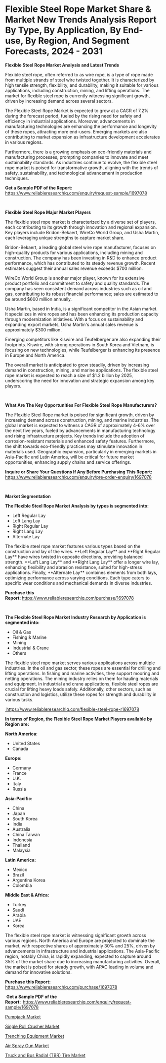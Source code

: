 <p><h1>Flexible Steel Rope Market Share & Market New Trends Analysis Report By Type, By Application, By End-use, By Region, And Segment Forecasts, 2024 - 2031</h1></p><p><strong>Flexible Steel Rope Market Analysis and Latest Trends</strong></p>
<p><p>Flexible steel rope, often referred to as wire rope, is a type of rope made from multiple strands of steel wire twisted together. It is characterized by high tensile strength, flexibility, and durability, making it suitable for various applications, including construction, mining, and lifting operations. The market for flexible steel rope is currently witnessing significant growth, driven by increasing demand across several sectors. </p><p>The Flexible Steel Rope Market is expected to grow at a CAGR of 7.2% during the forecast period, fueled by the rising need for safety and efficiency in industrial applications. Moreover, advancements in manufacturing technologies are enhancing the performance and longevity of these ropes, attracting more end-users. Emerging markets are also contributing to market expansion as infrastructure development accelerates in various regions. </p><p>Furthermore, there is a growing emphasis on eco-friendly materials and manufacturing processes, prompting companies to innovate and meet sustainability standards. As industries continue to evolve, the flexible steel rope market is poised for transformative growth, aligning with the trends of safety, sustainability, and technological advancement in production techniques.</p></p>
<p><strong>Get a Sample PDF of the Report:&nbsp;</strong> <a href="https://www.reliableresearchiq.com/enquiry/request-sample/1697078?utm_campaign=1461&utm_medium=2&utm_source=Github&utm_content=ia&utm_term=20102024&utm_id=flexible-steel-rope">https://www.reliableresearchiq.com/enquiry/request-sample/1697078</a></p>
<p>&nbsp;</p>
<p><strong>Flexible Steel Rope Major Market Players</strong></p>
<p><p>The flexible steel rope market is characterized by a diverse set of players, each contributing to its growth through innovation and regional expansion. Key players include Bridon-Bekaert, WireCo World Group, and Usha Martin, each leveraging unique strengths to capture market share.</p><p>Bridon-Bekaert, a leading global steel wire rope manufacturer, focuses on high-quality products for various applications, including mining and construction. The company has been investing in R&D to enhance product performance, which has contributed to its steady revenue growth. Recent estimates suggest their annual sales revenue exceeds $700 million.</p><p>WireCo World Group is another major player, known for its extensive product portfolio and commitment to safety and quality standards. The company has seen consistent demand across industries such as oil and gas, contributing to its robust financial performance; sales are estimated to be around $600 million annually.</p><p>Usha Martin, based in India, is a significant competitor in the Asian market. It specializes in wire ropes and has been enhancing its production capacity through modernization initiatives. With a focus on sustainability and expanding export markets, Usha Martin's annual sales revenue is approximately $300 million.</p><p>Emerging competitors like Kiswire and Teufelberger are also expanding their footprints. Kiswire, with strong operations in South Korea and Vietnam, is focusing on new technologies, while Teufelberger is enhancing its presence in Europe and North America.</p><p>The overall market is anticipated to grow steadily, driven by increasing demand in construction, mining, and marine applications. The flexible steel rope market is expected to reach a size of $1.2 billion by 2025, underscoring the need for innovation and strategic expansion among key players.</p></p>
<p>&nbsp;</p>
<p><strong>What Are The Key Opportunities For Flexible Steel Rope Manufacturers?</strong></p>
<p><p>The Flexible Steel Rope market is poised for significant growth, driven by increasing demand across construction, mining, and marine industries. The global market is expected to witness a CAGR of approximately 4-6% over the next five years, fueled by advancements in manufacturing technology and rising infrastructure projects. Key trends include the adoption of corrosion-resistant materials and enhanced safety features. Furthermore, the shift towards eco-friendly practices may stimulate innovation in materials used. Geographic expansion, particularly in emerging markets in Asia-Pacific and Latin America, will be critical for future market opportunities, enhancing supply chains and service offerings.</p></p>
<p><strong>Inquire or Share Your Questions If Any Before Purchasing This Report:</strong> <a href="https://www.reliableresearchiq.com/enquiry/pre-order-enquiry/1697078?utm_campaign=1461&utm_medium=2&utm_source=Github&utm_content=ia&utm_term=20102024&utm_id=flexible-steel-rope">https://www.reliableresearchiq.com/enquiry/pre-order-enquiry/1697078</a></p>
<p>&nbsp;</p>
<p><strong>Market Segmentation</strong></p>
<p><strong>The Flexible Steel Rope Market Analysis by types is segmented into:</strong></p>
<p><ul><li>Left Regular Lay</li><li>Left Lang Lay</li><li>Right Regular Lay</li><li>Right Lang Lay</li><li>Alternate Lay</li></ul></p>
<p><p>The flexible steel rope market features various types based on the construction and lay of the wires. **Left Regular Lay** and **Right Regular Lay** have wires twisted in opposite directions, providing balanced strength. **Left Lang Lay** and **Right Lang Lay** offer a longer wire lay, enhancing flexibility and abrasion resistance, suited for high-stress applications. Finally, **Alternate Lay** combines elements from both lays, optimizing performance across varying conditions. Each type caters to specific wear conditions and mechanical demands in diverse industries.</p></p>
<p><strong>Purchase this Report:&nbsp;</strong><a href="https://www.reliableresearchiq.com/purchase/1697078?utm_campaign=1461&utm_medium=2&utm_source=Github&utm_content=ia&utm_term=20102024&utm_id=flexible-steel-rope">https://www.reliableresearchiq.com/purchase/1697078</a></p>
<p>&nbsp;</p>
<p><strong>The Flexible Steel Rope Market Industry Research by Application is segmented into:</strong></p>
<p><ul><li>Oil & Gas</li><li>Fishing & Marine</li><li>Mining</li><li>Industrial & Crane</li><li>Others</li></ul></p>
<p><p>The flexible steel rope market serves various applications across multiple industries. In the oil and gas sector, these ropes are essential for drilling and lifting operations. In fishing and marine activities, they support mooring and netting operations. The mining industry relies on them for hauling materials and equipment. In industrial and crane applications, flexible steel ropes are crucial for lifting heavy loads safely. Additionally, other sectors, such as construction and logistics, utilize these ropes for strength and durability in various tasks.</p></p>
<p><a href="https://www.reliableresearchiq.com/flexible-steel-rope-r1697078?utm_campaign=1461&utm_medium=2&utm_source=Github&utm_content=ia&utm_term=20102024&utm_id=flexible-steel-rope">&nbsp;https://www.reliableresearchiq.com/flexible-steel-rope-r1697078</a></p>
<p><strong>In terms of Region, the Flexible Steel Rope Market Players available by Region are:</strong></p>
<p>
    <p> <strong> North America: </strong>
        <ul>
            <li>United States</li>
            <li>Canada</li>
        </ul>
        </p> 
    <p> <strong> Europe: </strong>
        <ul>
            <li>Germany</li>
            <li>France</li>
            <li>U.K.</li>
            <li>Italy</li>
            <li>Russia</li>
        </ul>
        </p> 
    <p> <strong> Asia-Pacific: </strong>
        <ul>
            <li>China</li>
            <li>Japan</li>
            <li>South Korea</li>
            <li>India</li>
            <li>Australia</li>
            <li>China Taiwan</li>
            <li>Indonesia</li>
            <li>Thailand</li>
            <li>Malaysia</li>
        </ul>
        </p> 
    <p> <strong> Latin America: </strong>
        <ul>
            <li>Mexico</li>
            <li>Brazil</li>
            <li>Argentina Korea</li>
            <li>Colombia</li>
        </ul>
        </p> 
    <p> <strong> Middle East & Africa: </strong>
        <ul>
            <li>Turkey</li>
            <li>Saudi</li>
            <li>Arabia</li>
            <li>UAE</li>
            <li>Korea</li>
        </ul>
    </p>
    </p>
<p><p>The flexible steel rope market is witnessing significant growth across various regions. North America and Europe are projected to dominate the market, with respective shares of approximately 30% and 25%, driven by advancements in infrastructure and industrial applications. The Asia-Pacific region, notably China, is rapidly expanding, expected to capture around 35% of the market share due to increasing manufacturing activities. Overall, the market is poised for steady growth, with APAC leading in volume and demand for innovative solutions.</p></p>
<p><strong>Purchase this Report: </strong><a href="https://www.reliableresearchiq.com/purchase/1697078?utm_campaign=1461&utm_medium=2&utm_source=Github&utm_content=ia&utm_term=20102024&utm_id=flexible-steel-rope">https://www.reliableresearchiq.com/purchase/1697078</a></p>
<p>&nbsp;<strong>Get a Sample PDF of the Report:&nbsp;&nbsp;</strong><a href="https://www.reliableresearchiq.com/enquiry/request-sample/1697078?utm_campaign=1461&utm_medium=2&utm_source=Github&utm_content=ia&utm_term=20102024&utm_id=flexible-steel-rope">https://www.reliableresearchiq.com/enquiry/request-sample/1697078</a></p>
<p><strong></strong></p>
<p><p><a href="https://www.linkedin.com/pulse/pumpjack-market-drivers-challenges-forecast-2024-2031-marketixir-4pjwf?utm_campaign=1461&utm_medium=2&utm_source=Github&utm_content=ia&utm_term=20102024&utm_id=flexible-steel-rope">Pumpjack Market</a></p><p><a href="https://issuu.com/reportprime-2/docs/single-roll-crusher-market-size-203_7e609f4089a507?utm_campaign=1461&utm_medium=2&utm_source=Github&utm_content=ia&utm_term=20102024&utm_id=flexible-steel-rope">Single Roll Crusher Market</a></p><p><a href="https://issuu.com/reportprime-2/docs/trenching-equipment-market-size-203_04927308874c7b?utm_campaign=1461&utm_medium=2&utm_source=Github&utm_content=ia&utm_term=20102024&utm_id=flexible-steel-rope">Trenching Equipment Market</a></p><p><a href="https://www.linkedin.com/pulse/air-spray-gun-market-size-type-product-global-industry-analysis-w0huf?utm_campaign=1461&utm_medium=2&utm_source=Github&utm_content=ia&utm_term=20102024&utm_id=flexible-steel-rope">Air Spray Gun Market</a></p><p><a href="https://github.com/seemagartingsvo/Market-Research-Report-List-1/blob/main/truck-and-bus-radial-tbr-tire-market.md?utm_campaign=1461&utm_medium=2&utm_source=Github&utm_content=ia&utm_term=20102024&utm_id=flexible-steel-rope">Truck and Bus Radial (TBR) Tire Market</a></p></p>
